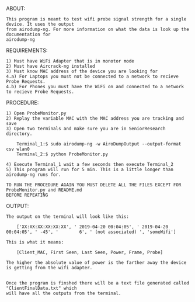ABOUT:

	This program is meant to test wifi probe signal strength for a single device. It uses the output 
	from airodump-ng. For more information on what the data is look up the documentation for
	airodump-ng  


REQUIREMENTS:

	1) Must have WiFi Adapter that is in monotor mode
	2) Must have Aircrack-ng installed
	3) Must know MAC address of the device you are looking for 
	4.a) For Laptops you must not be connected to a network to recieve Probe Requests. 
	4.b) For Phones you must have the WiFi on and connected to a network to recieve Probe Requests. 
	

PROCEDURE:

	1) Open ProbeMonitor.py 
	2) Replay the variable MAC with the MAC address you are tracking and save
	3) Open two terminals and make sure you are in SeniorResearch directory. 
		
		Terminal_1:$ sudo airodump-ng -w AiroDumpOutput --output-format csv wlan0
		Terminal_2:$ python ProbeMonitor.py
	
	4) Execute Terminal_1 wait a few seconds then execute Terminal_2
	5) This program will run for 5 min. This is a little longer than airodump-ng runs for. 

	TO RUN THE PROCEDURE AGAIN YOU MUST DELETE ALL THE FILES EXCEPT FOR ProbeMonitor.py and README.md
	BEFORE REPEATING

OUTPUT:
	
	
	The output on the terminal will look like this:

		['XX:XX:XX:XX:XX:XX', ' 2019-04-20 00:04:05', ' 2019-04-20 00:04:05', ' -45', '        6', ' (not associated) ', 'someWifi']
	
	This is what it means:
		
		[Client_MAC, First Seen, Last Seen, Power, Frame, Probe]
	
	The higher the absolute value of power is the farther away the device is getting from the wifi adapter. 


	Once the program is finshed there will be a text file generated called "ClientFinalData.txt" which
	will have all the outputs from the terminal.